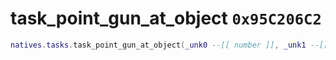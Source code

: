 # task_point_gun_at_object `0x95C206C2`

```lua
natives.tasks.task_point_gun_at_object(_unk0 --[[ number ]], _unk1 --[[ number ]], _unk2 --[[ number ]], _unk3 --[[ number ]])
```